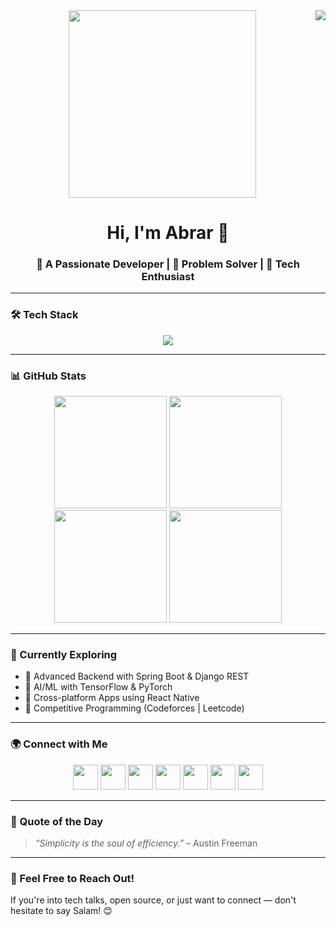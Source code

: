 <img align="right" src="https://visitor-badge.laobi.icu/badge?page_id=AlgoAbrar.AlgoAbrar&left_color=coral&left_text=Guests" />

<div align="center">
  <img src="https://github.com/AlgoAbrar/AlgoAbrar/raw/main/Assalam%20Mualaikum.gif" height="300" />
  <h1>Hi, I'm Abrar 👋</h1>
  <h3>🚀 A Passionate Developer | 🎯 Problem Solver | 🎨 Tech Enthusiast</h3>
</div>

---

### 🛠️ Tech Stack

<div align="center">
  
  <img src="https://skillicons.dev/icons?i=python,java,c,cpp,js,ts,react,nodejs,express,django,spring,tailwindcss,bootstrap,heroku,netlify,git,github,postgres,mysql,sqlite,opencv,pytorch,tensorflow,matlab,ubuntu,html,css,jquery" />
  
</div>

---

### 📊 GitHub Stats

<div align="center">
  <img src="https://github-readme-stats.vercel.app/api?username=AlgoAbrar&show_icons=true&theme=dracula&hide_border=false&count_private=true" height="180" />
  <img src="https://github-readme-stats.vercel.app/api/top-langs/?username=AlgoAbrar&layout=compact&langs_count=10&theme=dracula&hide_border=false" height="180" />
</div>

<div align="center">
  <img src="https://streak-stats.demolab.com?user=AlgoAbrar&theme=dracula&hide_border=false" height="180" />
  <img src="https://github-profile-trophy.vercel.app/?username=AlgoAbrar&theme=dracula&margin-w=10&margin-h=10" height="180" />
</div>

---

### 🧠 Currently Exploring

- 💼 Advanced Backend with Spring Boot & Django REST
- 🧠 AI/ML with TensorFlow & PyTorch
- 📱 Cross-platform Apps using React Native
- 🚀 Competitive Programming (Codeforces | Leetcode)

---

### 🌍 Connect with Me

<div align="center">
  <a href="https://www.linkedin.com/in/saiyedulabrar/" target="_blank"><img src="https://skillicons.dev/icons?i=linkedin" height="40" /></a>
  <a href="https://www.instagram.com/abrarrhyme/" target="_blank"><img src="https://skillicons.dev/icons?i=instagram" height="40" /></a>
  <a href="https://wa.me/qr/WXPADZVHIG4IF1" target="_blank"><img src="https://skillicons.dev/icons?i=whatsapp" height="40" /></a>
  <a href="https://www.facebook.com/AbrarRhyme.io" target="_blank"><img src="https://skillicons.dev/icons?i=facebook" height="40" /></a>
  <a href="https://www.hackerrank.com/profile/AlgoAbrar" target="_blank"><img src="https://skillicons.dev/icons?i=hackerrank" height="40" /></a>
  <a href="https://codeforces.com/profile/algoabrar" target="_blank"><img src="https://raw.githubusercontent.com/rahuldkjain/github-profile-readme-generator/master/src/images/icons/Social/codeforces.svg" height="40" /></a>
  <a href="https://www.leetcode.com/algoabrar" target="_blank"><img src="https://raw.githubusercontent.com/rahuldkjain/github-profile-readme-generator/master/src/images/icons/Social/leet-code.svg" height="40" /></a>
</div>

---

### 🎯 Quote of the Day

> *“Simplicity is the soul of efficiency.”* – Austin Freeman

---

### 💬 Feel Free to Reach Out!

If you're into tech talks, open source, or just want to connect — don't hesitate to say Salam! 😊

